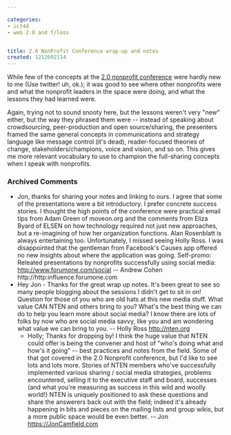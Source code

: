 ```yaml
---

categories:
- ict4d
- web 2.0 and f/loss


title: 2.0 NonProfit Conference wrap-up and notes
created: 1212692114
---
```

<p>While few of the concepts at the <a href="http://www.nptechsummit.org/" target="_blank">2.0 nonprofit conference</a> were hardly new to me (Use twitter!  uh, ok.); it was good to see where other nonprofits were and what the nonprofit leaders in the space were doing, and what the lessons they had learned were.  </p>

<p>Again, trying not to sound snooty here, but the lessons weren't very "new" either, but the way they phrased them were -- instead of speaking about crowdsourcing, peer-production and open source/sharing, the presenters framed the same general concepts in communications and strategy language like message control (it's dead), reader-focused theories of change, stakeholders/champions, voice and vision, and so on.  This gives me more relevant vocabulary to use to champion the full-sharing concepts when I speak with nonprofits.</p>


### Archived Comments

* Jon, thanks for sharing your notes and linking to ours. I agree that some of the presentations were a bit introductory. I prefer concrete success stories. I thought the high points of the conference were practical email tips from Adam Green of moveon.org and the comments from Eliza Byard of ELSEN on how technology required not just new approaches, but a re-imagining of how her organization functions. Alan Rosenblatt is always entertaining too. Unfortunately, I missed seeing Holly Ross. I was disappointed that the gentleman from Facebook's Causes app offered no new insights about where the application was going. Self-promo: Releated presentations by nonprofits successfully using social media: http://www.forumone.com/social -- Andrew Cohen http://http:influence.forumone.com
* Hey Jon - Thanks for the great wrap up notes. It's been great to see so many people blogging about the sessions I didn't get to sit in on! Question for those of you who are old hats at this new media stuff. What value CAN NTEN and others bring to you? What's the best thing we can do to help you learn more about social media? I know there are lots of folks by now who are social media savvy, like you and am wondering what value we can bring to you. -- Holly Ross http://nten.org
  * Holly; Thanks for dropping by! I think the huge value that NTEN could offer is being the convener and host of "who's doing what and how's it going" -- best practices and notes from the field. Some of that got covered in the 2.0 Nonprofit conference, but I'd like to see lots and lots more. Stories of NTEN members who've successfully implemented various sharing / social media strategies, problems encountered, selling it to the executive staff and board, successes (and what you're measuring as success in this wild and woolly world!) NTEN is uniquely positioned to ask these questions and share the answerers back out with the field; indeed it's already happening in bits and pieces on the mailing lists and group wikis, but a more public space would be even better. -- Jon https://JonCamfield.com
